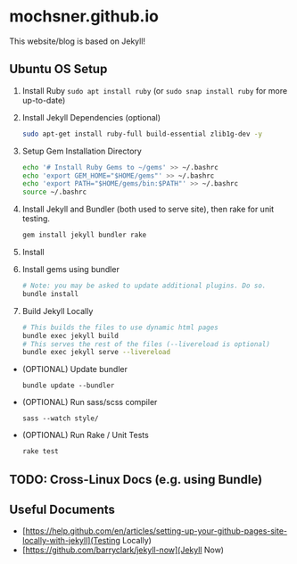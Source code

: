 # mochsner.github.io

This website/blog is based on Jekyll!

## Ubuntu OS Setup

1. Install Ruby `sudo apt install ruby` (or `sudo snap install ruby` for more up-to-date)

2. Install Jekyll Dependencies (optional)

    ```bash
    sudo apt-get install ruby-full build-essential zlib1g-dev -y
    ```

3. Setup Gem Installation Directory

    ```bash
    echo '# Install Ruby Gems to ~/gems' >> ~/.bashrc
    echo 'export GEM_HOME="$HOME/gems"' >> ~/.bashrc
    echo 'export PATH="$HOME/gems/bin:$PATH"' >> ~/.bashrc
    source ~/.bashrc
    ```

4. Install Jekyll and Bundler (both used to serve site), then rake for unit testing.

    ```bash
    gem install jekyll bundler rake
    ```

5. Install 


6. Install gems using bundler

    ```bash
    # Note: you may be asked to update additional plugins. Do so.
    bundle install
    ```

9.  Build Jekyll Locally

    ```bash
    # This builds the files to use dynamic html pages
    bundle exec jekyll build
    # This serves the rest of the files (--livereload is optional)
    bundle exec jekyll serve --livereload
    ```

- (OPTIONAL) Update bundler
    
    ```
    bundle update --bundler
    ```

- (OPTIONAL) Run sass/scss compiler

    ```cli
    sass --watch style/
    ```

- (OPTIONAL) Run Rake / Unit Tests

    ```bash
    rake test
    ```

## TODO: Cross-Linux Docs (e.g. using Bundle)

## Useful Documents

* [https://help.github.com/en/articles/setting-up-your-github-pages-site-locally-with-jekyll](Testing Locally)
* [https://github.com/barryclark/jekyll-now](Jekyll Now)
